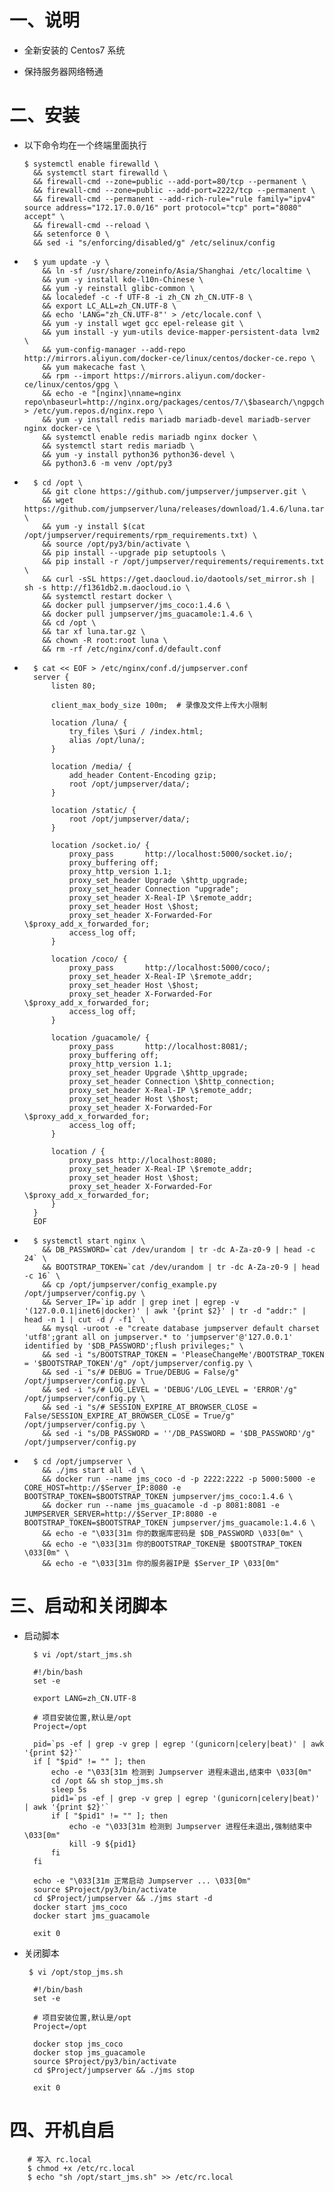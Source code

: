 # 一、说明
                
   * 全新安装的 Centos7 系统

   * 保持服务器网络畅通

# 二、安装
  * 以下命令均在一个终端里面执行

        $ systemctl enable firewalld \
          && systemctl start firewalld \
          && firewall-cmd --zone=public --add-port=80/tcp --permanent \
          && firewall-cmd --zone=public --add-port=2222/tcp --permanent \
          && firewall-cmd --permanent --add-rich-rule="rule family="ipv4" source address="172.17.0.0/16" port protocol="tcp" port="8080" accept" \
          && firewall-cmd --reload \
          && setenforce 0 \
          && sed -i "s/enforcing/disabled/g" /etc/selinux/config

*
        $ yum update -y \
          && ln -sf /usr/share/zoneinfo/Asia/Shanghai /etc/localtime \
          && yum -y install kde-l10n-Chinese \
          && yum -y reinstall glibc-common \
          && localedef -c -f UTF-8 -i zh_CN zh_CN.UTF-8 \
          && export LC_ALL=zh_CN.UTF-8 \
          && echo 'LANG="zh_CN.UTF-8"' > /etc/locale.conf \
          && yum -y install wget gcc epel-release git \
          && yum install -y yum-utils device-mapper-persistent-data lvm2 \
          && yum-config-manager --add-repo http://mirrors.aliyun.com/docker-ce/linux/centos/docker-ce.repo \
          && yum makecache fast \
          && rpm --import https://mirrors.aliyun.com/docker-ce/linux/centos/gpg \
          && echo -e "[nginx]\nname=nginx repo\nbaseurl=http://nginx.org/packages/centos/7/\$basearch/\ngpgcheck=0\nenabled=1\n" > /etc/yum.repos.d/nginx.repo \
          && yum -y install redis mariadb mariadb-devel mariadb-server nginx docker-ce \
          && systemctl enable redis mariadb nginx docker \
          && systemctl start redis mariadb \
          && yum -y install python36 python36-devel \
          && python3.6 -m venv /opt/py3

*
        $ cd /opt \
          && git clone https://github.com/jumpserver/jumpserver.git \
          && wget https://github.com/jumpserver/luna/releases/download/1.4.6/luna.tar.gz \
          && yum -y install $(cat /opt/jumpserver/requirements/rpm_requirements.txt) \
          && source /opt/py3/bin/activate \
          && pip install --upgrade pip setuptools \
          && pip install -r /opt/jumpserver/requirements/requirements.txt \
          && curl -sSL https://get.daocloud.io/daotools/set_mirror.sh | sh -s http://f1361db2.m.daocloud.io \
          && systemctl restart docker \
          && docker pull jumpserver/jms_coco:1.4.6 \
          && docker pull jumpserver/jms_guacamole:1.4.6 \
          && cd /opt \
          && tar xf luna.tar.gz \
          && chown -R root:root luna \
          && rm -rf /etc/nginx/conf.d/default.conf

*
        $ cat << EOF > /etc/nginx/conf.d/jumpserver.conf
        server {
            listen 80;

            client_max_body_size 100m;  # 录像及文件上传大小限制

            location /luna/ {
                try_files \$uri / /index.html;
                alias /opt/luna/;
            }

            location /media/ {
                add_header Content-Encoding gzip;
                root /opt/jumpserver/data/;
            }

            location /static/ {
                root /opt/jumpserver/data/;
            }

            location /socket.io/ {
                proxy_pass       http://localhost:5000/socket.io/;
                proxy_buffering off;
                proxy_http_version 1.1;
                proxy_set_header Upgrade \$http_upgrade;
                proxy_set_header Connection "upgrade";
                proxy_set_header X-Real-IP \$remote_addr;
                proxy_set_header Host \$host;
                proxy_set_header X-Forwarded-For \$proxy_add_x_forwarded_for;
                access_log off;
            }

            location /coco/ {
                proxy_pass       http://localhost:5000/coco/;
                proxy_set_header X-Real-IP \$remote_addr;
                proxy_set_header Host \$host;
                proxy_set_header X-Forwarded-For \$proxy_add_x_forwarded_for;
                access_log off;
            }

            location /guacamole/ {
                proxy_pass       http://localhost:8081/;
                proxy_buffering off;
                proxy_http_version 1.1;
                proxy_set_header Upgrade \$http_upgrade;
                proxy_set_header Connection \$http_connection;
                proxy_set_header X-Real-IP \$remote_addr;
                proxy_set_header Host \$host;
                proxy_set_header X-Forwarded-For \$proxy_add_x_forwarded_for;
                access_log off;
            }

            location / {
                proxy_pass http://localhost:8080;
                proxy_set_header X-Real-IP \$remote_addr;
                proxy_set_header Host \$host;
                proxy_set_header X-Forwarded-For \$proxy_add_x_forwarded_for;
            }
        }
        EOF

*
        $ systemctl start nginx \
          && DB_PASSWORD=`cat /dev/urandom | tr -dc A-Za-z0-9 | head -c 24` \
          && BOOTSTRAP_TOKEN=`cat /dev/urandom | tr -dc A-Za-z0-9 | head -c 16` \
          && cp /opt/jumpserver/config_example.py /opt/jumpserver/config.py \
          && Server_IP=`ip addr | grep inet | egrep -v '(127.0.0.1|inet6|docker)' | awk '{print $2}' | tr -d "addr:" | head -n 1 | cut -d / -f1` \
          && mysql -uroot -e "create database jumpserver default charset 'utf8';grant all on jumpserver.* to 'jumpserver'@'127.0.0.1' identified by '$DB_PASSWORD';flush privileges;" \
          && sed -i "s/BOOTSTRAP_TOKEN = 'PleaseChangeMe'/BOOTSTRAP_TOKEN = '$BOOTSTRAP_TOKEN'/g" /opt/jumpserver/config.py \
          && sed -i "s/# DEBUG = True/DEBUG = False/g" /opt/jumpserver/config.py \
          && sed -i "s/# LOG_LEVEL = 'DEBUG'/LOG_LEVEL = 'ERROR'/g" /opt/jumpserver/config.py \
          && sed -i "s/# SESSION_EXPIRE_AT_BROWSER_CLOSE = False/SESSION_EXPIRE_AT_BROWSER_CLOSE = True/g" /opt/jumpserver/config.py \
          && sed -i "s/DB_PASSWORD = ''/DB_PASSWORD = '$DB_PASSWORD'/g" /opt/jumpserver/config.py

*
        $ cd /opt/jumpserver \
          && ./jms start all -d \
          && docker run --name jms_coco -d -p 2222:2222 -p 5000:5000 -e CORE_HOST=http://$Server_IP:8080 -e BOOTSTRAP_TOKEN=$BOOTSTRAP_TOKEN jumpserver/jms_coco:1.4.6 \
          && docker run --name jms_guacamole -d -p 8081:8081 -e JUMPSERVER_SERVER=http://$Server_IP:8080 -e BOOTSTRAP_TOKEN=$BOOTSTRAP_TOKEN jumpserver/jms_guacamole:1.4.6 \
          && echo -e "\033[31m 你的数据库密码是 $DB_PASSWORD \033[0m" \
          && echo -e "\033[31m 你的BOOTSTRAP_TOKEN是 $BOOTSTRAP_TOKEN \033[0m" \
          && echo -e "\033[31m 你的服务器IP是 $Server_IP \033[0m"
# 三、启动和关闭脚本
* 启动脚本
        
        $ vi /opt/start_jms.sh

        #!/bin/bash
        set -e

        export LANG=zh_CN.UTF-8

        # 项目安装位置,默认是/opt
        Project=/opt

        pid=`ps -ef | grep -v grep | egrep '(gunicorn|celery|beat)' | awk '{print $2}'`
        if [ "$pid" != "" ]; then
            echo -e "\033[31m 检测到 Jumpserver 进程未退出,结束中 \033[0m"
            cd /opt && sh stop_jms.sh
            sleep 5s
            pid1=`ps -ef | grep -v grep | egrep '(gunicorn|celery|beat)' | awk '{print $2}'`
            if [ "$pid1" != "" ]; then
                echo -e "\033[31m 检测到 Jumpserver 进程任未退出,强制结束中 \033[0m"
                kill -9 ${pid1}
            fi
        fi

        echo -e "\033[31m 正常启动 Jumpserver ... \033[0m"
        source $Project/py3/bin/activate
        cd $Project/jumpserver && ./jms start -d
        docker start jms_coco
        docker start jms_guacamole

        exit 0

* 关闭脚本

       $ vi /opt/stop_jms.sh

        #!/bin/bash
        set -e

        # 项目安装位置,默认是/opt
        Project=/opt

        docker stop jms_coco
        docker stop jms_guacamole
        source $Project/py3/bin/activate
        cd $Project/jumpserver && ./jms stop

        exit 0
# 四、开机自启
        # 写入 rc.local
        $ chmod +x /etc/rc.local
        $ echo "sh /opt/start_jms.sh" >> /etc/rc.local
